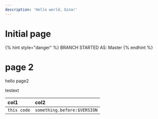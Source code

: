 ```yaml
---
description: 'Hello world, Gina!'
---
```


# Initial page

{% hint style="danger" %}
BRANCH STARTED AS: Master
{% endhint %}

# page 2

hello page2

testext

| col1 | col2 |
| :--- | :--- |
| `this code` | `something.before:$VERSION` |

